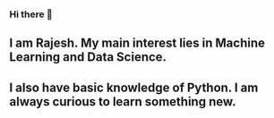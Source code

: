 ### Hi there 👋
## I am Rajesh. My main interest lies in Machine Learning and Data Science. 
## I also have basic knowledge of Python. I am always curious to learn something new.

<!--
**RAJESHCOOL94/RAJESHCOOL94** is a ✨ _special_ ✨ repository because its `README.md` (this file) appears on your GitHub profile.

Here are some ideas to get you started:

- 🔭 I’m currently working on ...
- 🌱 I’m currently learning ...
- 👯 I’m looking to collaborate on ...
- 🤔 I’m looking for help with ...
- 💬 Ask me about ...
- 📫 How to reach me: ...
- 😄 Pronouns: ...
- ⚡ Fun fact: ...
-->
